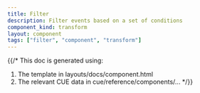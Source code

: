 ```yaml
---
title: Filter
description: Filter events based on a set of conditions
component_kind: transform
layout: component
tags: ["filter", "component", "transform"]
---
```


{{/*
This doc is generated using:

1. The template in layouts/docs/component.html
2. The relevant CUE data in cue/reference/components/...
*/}}
